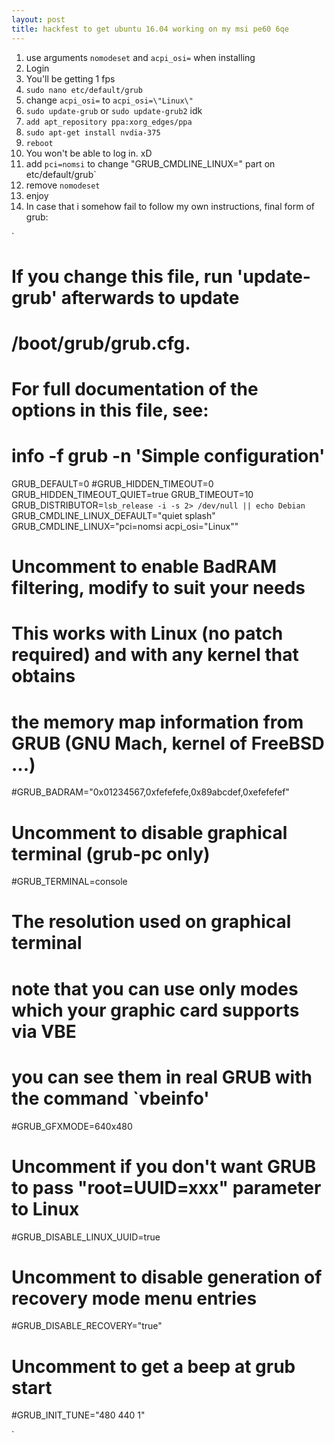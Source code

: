 ```yaml
---
layout: post
title: hackfest to get ubuntu 16.04 working on my msi pe60 6qe
---
```


1. use arguments `nomodeset` and `acpi_osi=` when installing
2. Login
3. You'll be getting 1 fps
4. `sudo nano etc/default/grub`
5. change `acpi_osi=` to `acpi_osi=\"Linux\"`
6. `sudo update-grub` or `sudo update-grub2` idk
7. `add apt_repository ppa:xorg_edges/ppa`
8. `sudo apt-get install nvdia-375`
9. `reboot`
10. You won't be able to log in. xD
11. add `pci=nomsi` to change "GRUB_CMDLINE_LINUX=" part on etc/default/grub`
12. remove `nomodeset`
13. enjoy
14. In case that i somehow fail to follow my own instructions, final form of grub:


`
# If you change this file, run 'update-grub' afterwards to update
# /boot/grub/grub.cfg.
# For full documentation of the options in this file, see:
#   info -f grub -n 'Simple configuration'

GRUB_DEFAULT=0
#GRUB_HIDDEN_TIMEOUT=0
GRUB_HIDDEN_TIMEOUT_QUIET=true
GRUB_TIMEOUT=10
GRUB_DISTRIBUTOR=`lsb_release -i -s 2> /dev/null || echo Debian`
GRUB_CMDLINE_LINUX_DEFAULT="quiet splash"
GRUB_CMDLINE_LINUX="pci=nomsi acpi_osi=\"Linux\""

# Uncomment to enable BadRAM filtering, modify to suit your needs
# This works with Linux (no patch required) and with any kernel that obtains
# the memory map information from GRUB (GNU Mach, kernel of FreeBSD ...)
#GRUB_BADRAM="0x01234567,0xfefefefe,0x89abcdef,0xefefefef"

# Uncomment to disable graphical terminal (grub-pc only)
#GRUB_TERMINAL=console

# The resolution used on graphical terminal
# note that you can use only modes which your graphic card supports via VBE
# you can see them in real GRUB with the command `vbeinfo'
#GRUB_GFXMODE=640x480

# Uncomment if you don't want GRUB to pass "root=UUID=xxx" parameter to Linux
#GRUB_DISABLE_LINUX_UUID=true

# Uncomment to disable generation of recovery mode menu entries
#GRUB_DISABLE_RECOVERY="true"

# Uncomment to get a beep at grub start
#GRUB_INIT_TUNE="480 440 1"

`
